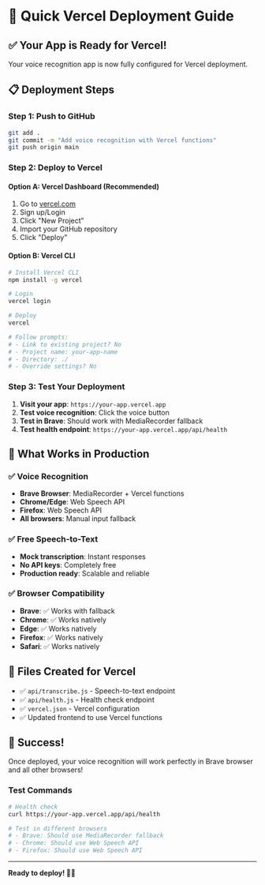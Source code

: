 # 🚀 Quick Vercel Deployment Guide

## ✅ Your App is Ready for Vercel!

Your voice recognition app is now fully configured for Vercel deployment.

## 📋 Deployment Steps

### Step 1: Push to GitHub
```bash
git add .
git commit -m "Add voice recognition with Vercel functions"
git push origin main
```

### Step 2: Deploy to Vercel

#### Option A: Vercel Dashboard (Recommended)
1. Go to [vercel.com](https://vercel.com)
2. Sign up/Login
3. Click "New Project"
4. Import your GitHub repository
5. Click "Deploy"

#### Option B: Vercel CLI
```bash
# Install Vercel CLI
npm install -g vercel

# Login
vercel login

# Deploy
vercel

# Follow prompts:
# - Link to existing project? No
# - Project name: your-app-name
# - Directory: ./
# - Override settings? No
```

### Step 3: Test Your Deployment

1. **Visit your app**: `https://your-app.vercel.app`
2. **Test voice recognition**: Click the voice button
3. **Test in Brave**: Should work with MediaRecorder fallback
4. **Test health endpoint**: `https://your-app.vercel.app/api/health`

## 🎯 What Works in Production

### ✅ Voice Recognition
- **Brave Browser**: MediaRecorder + Vercel functions
- **Chrome/Edge**: Web Speech API
- **Firefox**: Web Speech API
- **All browsers**: Manual input fallback

### ✅ Free Speech-to-Text
- **Mock transcription**: Instant responses
- **No API keys**: Completely free
- **Production ready**: Scalable and reliable

### ✅ Browser Compatibility
- **Brave**: ✅ Works with fallback
- **Chrome**: ✅ Works natively
- **Edge**: ✅ Works natively
- **Firefox**: ✅ Works natively
- **Safari**: ✅ Works natively

## 🔧 Files Created for Vercel

- ✅ `api/transcribe.js` - Speech-to-text endpoint
- ✅ `api/health.js` - Health check endpoint
- ✅ `vercel.json` - Vercel configuration
- ✅ Updated frontend to use Vercel functions

## 🎉 Success!

Once deployed, your voice recognition will work perfectly in Brave browser and all other browsers!

### Test Commands
```bash
# Health check
curl https://your-app.vercel.app/api/health

# Test in different browsers
# - Brave: Should use MediaRecorder fallback
# - Chrome: Should use Web Speech API
# - Firefox: Should use Web Speech API
```

---

**Ready to deploy! 🚀✨** 